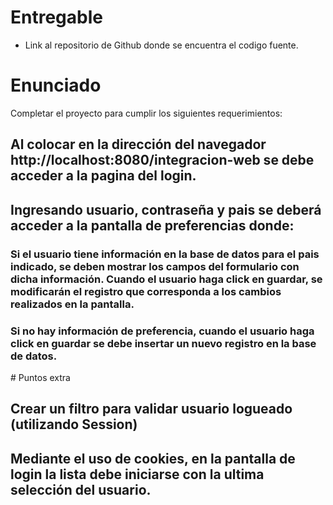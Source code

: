 # Entregable

- Link al repositorio de Github donde se encuentra el codigo fuente.

# Enunciado

Completar el proyecto para cumplir los siguientes requerimientos:

## Al colocar en la dirección del navegador http://localhost:8080/integracion-web se debe acceder a la pagina del login.

## Ingresando usuario, contraseña y pais se deberá acceder a la pantalla de preferencias donde:

### Si el usuario tiene información en la base de datos para el pais indicado, se deben mostrar los campos del formulario con dicha información. Cuando el usuario haga click en guardar, se modificarán el registro que corresponda a los cambios realizados en la pantalla.

### Si no hay información de preferencia, cuando el usuario haga click en guardar se debe insertar un nuevo registro en la base de datos. 

# Puntos extra

## Crear un filtro para validar usuario logueado (utilizando Session)

## Mediante el uso de cookies, en la pantalla de login la lista debe iniciarse con la ultima selección del usuario.